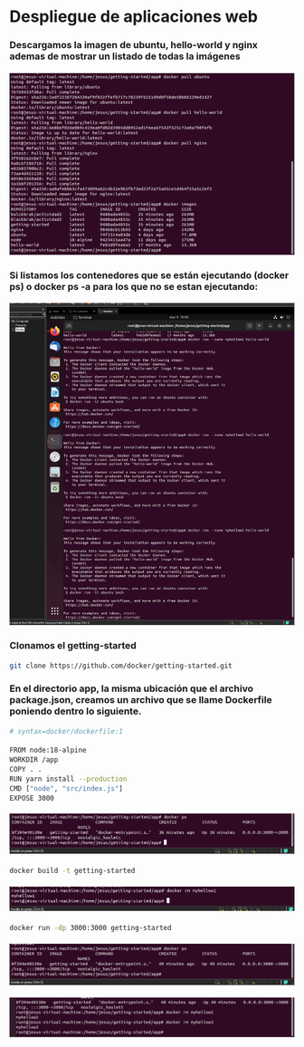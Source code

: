 # Despliegue de aplicaciones web

### Descargamos la imagen de ubuntu, hello-world y nginx ademas de mostrar un listado de todas la imágenes

#### ![Image](https://github.com/JesusFernandez1/PracticaDocker/blob/main/Docker/actividad3/Captura%20de%20pantalla%20(208).png)

### Si listamos los contenedores que se están ejecutando (docker ps) o docker ps -a para los que no se estan ejecutando:

#### ![Image](https://github.com/JesusFernandez1/PracticaDocker/blob/main/Docker/actividad3/Captura%20de%20pantalla%20(209).png)

### Clonamos el getting-started
```sh 
git clone https://github.com/docker/getting-started.git

```

### En el directorio app, la misma ubicación que el archivo package.json, creamos un archivo que se llame Dockerfile poniendo dentro lo siguiente.

```sh
# syntax=docker/dockerfile:1
   
FROM node:18-alpine
WORKDIR /app
COPY . .
RUN yarn install --production
CMD ["node", "src/index.js"]
EXPOSE 3000
```
#### ![Image](https://github.com/JesusFernandez1/PracticaDocker/blob/main/Docker/actividad3/Captura%20de%20pantalla%20(210).png)

```sh 
docker build -t getting-started
```

#### ![Image](https://github.com/JesusFernandez1/PracticaDocker/blob/main/Docker/actividad3/Captura%20de%20pantalla%20(211).png)
```sh 
docker run -dp 3000:3000 getting-started
```

#### ![Image](https://github.com/JesusFernandez1/PracticaDocker/blob/main/Docker/actividad3/Captura%20de%20pantalla%20(212).png)

#### ![Image](https://github.com/JesusFernandez1/PracticaDocker/blob/main/Docker/actividad3/Captura%20de%20pantalla%20(213).png)
